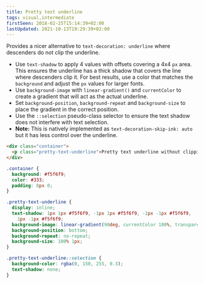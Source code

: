```yaml
---
title: Pretty text underline
tags: visual,intermediate
firstSeen: 2018-02-25T15:14:39+02:00
lastUpdated: 2021-10-13T19:29:39+02:00
---
```


Provides a nicer alternative to `text-decoration: underline` where descenders do not clip the underline.

- Use `text-shadow` to apply 4 values with offsets covering a 4x4 `px` area. This ensures the underline has a thick shadow that covers the line where descenders clip it. For best results, use a color that matches the `background` and adjust the `px` values for larger fonts.
- Use `background-image` with `linear-gradient()` and `currentColor` to create a gradient that will act as the actual underline.
- Set `background-position`, `background-repeat` and `background-size` to place the gradient in the correct position.
- Use the `::selection` pseudo-class selector to ensure the text shadow does not interfere with text selection.
- **Note:** This is natively implemented as `text-decoration-skip-ink: auto` but it has less control over the underline.

```html
<div class="container">
  <p class="pretty-text-underline">Pretty text underline without clipping descenders.</p>
</div>
```

```css
.container {
  background: #f5f6f9;
  color: #333;
  padding: 8px 0;
}

.pretty-text-underline {
  display: inline;
  text-shadow: 1px 1px #f5f6f9, -1px 1px #f5f6f9, -1px -1px #f5f6f9,
    1px -1px #f5f6f9;
  background-image: linear-gradient(90deg, currentColor 100%, transparent 100%);
  background-position: bottom;
  background-repeat: no-repeat;
  background-size: 100% 1px;
}

.pretty-text-underline::selection {
  background-color: rgba(0, 150, 255, 0.3);
  text-shadow: none;
}
```
